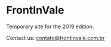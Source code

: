 # FrontInVale
Temporary site for the 2019 edition.

Contact us: [contato@frontinvale.com.br](mailto:contato@frontinvale.com.br)